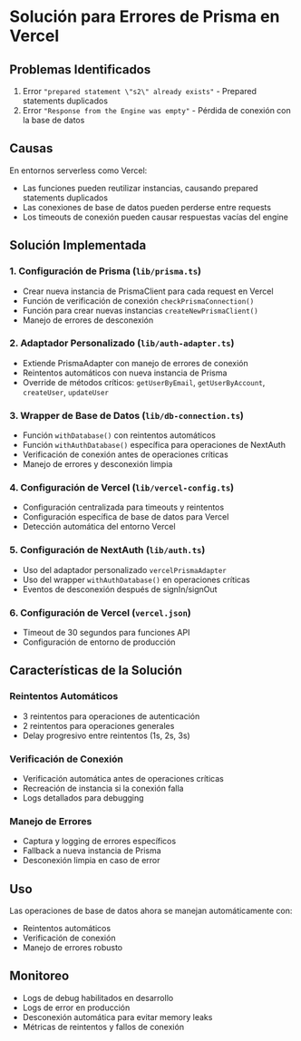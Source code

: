 # Solución para Errores de Prisma en Vercel

## Problemas Identificados
1. Error `"prepared statement \"s2\" already exists"` - Prepared statements duplicados
2. Error `"Response from the Engine was empty"` - Pérdida de conexión con la base de datos

## Causas
En entornos serverless como Vercel:
- Las funciones pueden reutilizar instancias, causando prepared statements duplicados
- Las conexiones de base de datos pueden perderse entre requests
- Los timeouts de conexión pueden causar respuestas vacías del engine

## Solución Implementada

### 1. Configuración de Prisma (`lib/prisma.ts`)
- Crear nueva instancia de PrismaClient para cada request en Vercel
- Función de verificación de conexión `checkPrismaConnection()`
- Función para crear nuevas instancias `createNewPrismaClient()`
- Manejo de errores de desconexión

### 2. Adaptador Personalizado (`lib/auth-adapter.ts`)
- Extiende PrismaAdapter con manejo de errores de conexión
- Reintentos automáticos con nueva instancia de Prisma
- Override de métodos críticos: `getUserByEmail`, `getUserByAccount`, `createUser`, `updateUser`

### 3. Wrapper de Base de Datos (`lib/db-connection.ts`)
- Función `withDatabase()` con reintentos automáticos
- Función `withAuthDatabase()` específica para operaciones de NextAuth
- Verificación de conexión antes de operaciones críticas
- Manejo de errores y desconexión limpia

### 4. Configuración de Vercel (`lib/vercel-config.ts`)
- Configuración centralizada para timeouts y reintentos
- Configuración específica de base de datos para Vercel
- Detección automática del entorno Vercel

### 5. Configuración de NextAuth (`lib/auth.ts`)
- Uso del adaptador personalizado `vercelPrismaAdapter`
- Uso del wrapper `withAuthDatabase()` en operaciones críticas
- Eventos de desconexión después de signIn/signOut

### 6. Configuración de Vercel (`vercel.json`)
- Timeout de 30 segundos para funciones API
- Configuración de entorno de producción

## Características de la Solución

### Reintentos Automáticos
- 3 reintentos para operaciones de autenticación
- 2 reintentos para operaciones generales
- Delay progresivo entre reintentos (1s, 2s, 3s)

### Verificación de Conexión
- Verificación automática antes de operaciones críticas
- Recreación de instancia si la conexión falla
- Logs detallados para debugging

### Manejo de Errores
- Captura y logging de errores específicos
- Fallback a nueva instancia de Prisma
- Desconexión limpia en caso de error

## Uso
Las operaciones de base de datos ahora se manejan automáticamente con:
- Reintentos automáticos
- Verificación de conexión
- Manejo de errores robusto

## Monitoreo
- Logs de debug habilitados en desarrollo
- Logs de error en producción
- Desconexión automática para evitar memory leaks
- Métricas de reintentos y fallos de conexión
